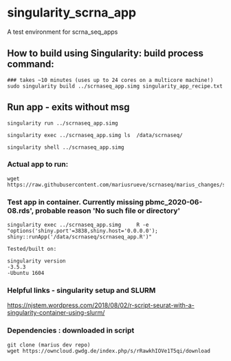 # singularity_scrna_app
A test environment for scrna_seq_apps



## How to build using Singularity: build process command:
```
### takes ~10 minutes (uses up to 24 cores on a multicore machine!)
sudo singularity build ../scrnaseq_app.simg singularity_app_recipe.txt
```

## Run app - exits without msg
```
singularity run ../scrnaseq_app.simg

singularity exec ../scrnaseq_app.simg ls  /data/scrnaseq/

singularity shell ../scrnaseq_app.simg 
```

### Actual app to run:
```
wget https://raw.githubusercontent.com/mariusrueve/scrnaseq/marius_changes/scrnaseq_app.R
```

### Test app in container. Currently missing pbmc_2020-06-08.rds', probable reason 'No such file or directory'
```
singularity exec ../scrnaseq_app.simg     R -e "options('shiny.port'=3838,shiny.host='0.0.0.0'); shiny::runApp('/data/scrnaseq/scrnaseq_app.R')"
```


```
Tested/built on:

singularity version
-3.5.3
-Ubuntu 1604
```

### Helpful links - singularity setup and SLURM

https://njstem.wordpress.com/2018/08/02/r-script-seurat-with-a-singularity-container-using-slurm/


### Dependencies : downloaded in script
```
git clone (marius dev repo)
wget https://owncloud.gwdg.de/index.php/s/rRawkhIOVe1T5qi/download
```
